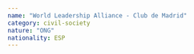 ```yaml
---
name: "World Leadership Alliance - Club de Madrid"
category: civil-society
nature: "ONG"
nationality: ESP
---
```

    